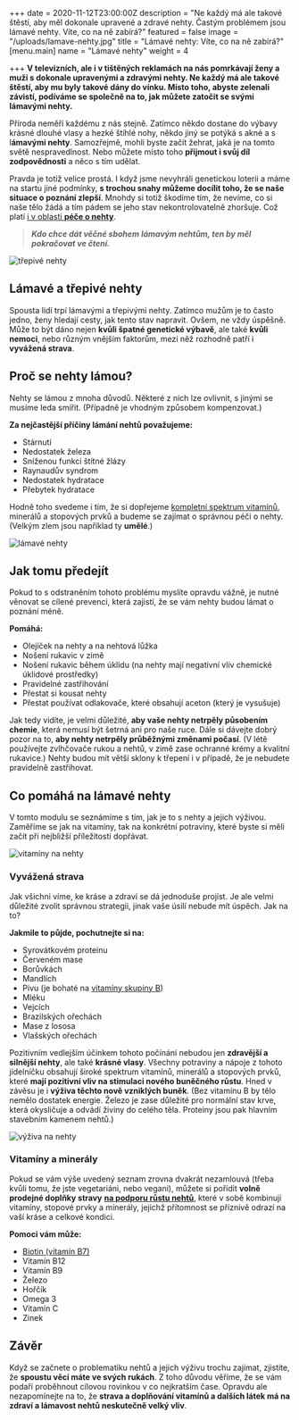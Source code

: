 +++
date = 2020-11-12T23:00:00Z
description = "Ne každý má ale takové štěstí, aby měl dokonale upravené a zdravé nehty. Častým problémem jsou lámavé nehty. Víte, co na ně zabírá?"
featured = false
image = "/uploads/lamave-nehty.jpg"
title = "Lámavé nehty: Víte, co na ně zabírá?"
[menu.main]
name = "Lámavé nehty"
weight = 4

+++
**V televizních, ale i v tištěných reklamách na nás pomrkávají ženy a muži s dokonale upravenými a zdravými nehty. Ne každý má ale takové štěstí, aby mu byly takové dány do vínku. Místo toho, abyste zelenali závistí, podíváme se společně na to, jak můžete zatočit se svými lámavými nehty.**

Příroda neměří každému z nás stejně. Zatímco někdo dostane do výbavy krásné dlouhé vlasy a hezké štíhlé nohy, někdo jiný se potýká s akné a s l**ámavými nehty**. Samozřejmě, mohli byste začít žehrat, jaká je na tomto světě nespravedlnost. Nebo můžete místo toho **přijmout i svůj díl zodpovědnosti** a něco s tím udělat.

Pravda je totiž velice prostá. I když jsme nevyhráli genetickou loterii a máme na startu jiné podmínky, **s trochou snahy můžeme docílit toho, že se naše situace o poznání zlepší**. Mnohdy si totiž škodíme tím, že nevíme, co si naše tělo žádá a tím pádem se jeho stav nekontrolovatelně zhoršuje. Což platí [i v oblasti **péče o nehty**](https://www.upravenenehty.cz/spravna-pece-o-nehty-aby-byly-zdrave-a-krasne/).

> **_Kdo chce dát věčné sbohem lámavým nehtům, ten by měl pokračovat ve čtení._**

![třepivé nehty](/uploads/trepive-nehty.jpg)

## Lámavé a třepivé nehty

Spousta lidí trpí lámavými a třepivými nehty. Zatímco mužům je to často jedno, ženy hledají cesty, jak tento stav napravit. Ovšem, ne vždy úspěšně. Může to být dáno nejen **kvůli špatné genetické výbavě**, ale také **kvůli nemoci**, nebo různým vnějším faktorům, mezi něž rozhodně patří i **vyvážená strava**.

## Proč se nehty lámou?

Nehty se lámou z mnoha důvodů. Některé z nich lze ovlivnit, s jinými se musíme leda smířit. (Případně je vhodným způsobem kompenzovat.)

**Za nejčastější příčiny lámání nehtů považujeme:**

* Stárnutí
* Nedostatek železa
* Sníženou funkci štítné žlázy
* Raynaudův syndrom
* Nedostatek hydratace
* Přebytek hydratace

Hodně toho svedeme i tím, že si dopřejeme [kompletní spektrum vitamínů](https://www.upravenenehty.cz/4-nejucinnejsi-vitaminy-na-nehty/), minerálů a stopových prvků a budeme se zajímat o správnou péči o nehty. (Velkým zlem jsou například ty **umělé**.)

![lámavé nehty](/uploads/proc-se-nehty-lamou.jpg)

## Jak tomu předejít

Pokud to s odstraněním tohoto problému myslíte opravdu vážně, je nutné věnovat se cílené prevenci, která zajistí, že se vám nehty budou lámat o poznání méně.

**Pomáhá:**

* Olejíček na nehty a na nehtová lůžka
* Nošení rukavic v zimě
* Nošení rukavic během úklidu (na nehty mají negativní vliv chemické úklidové prostředky)
* Pravidelné zastřihování
* Přestat si kousat nehty
* Přestat používat odlakovače, které obsahují aceton (který je vysušuje)

Jak tedy vidíte, je velmi důležité, **aby vaše nehty netrpěly působením chemie**, která nemusí být šetrná ani pro naše ruce. Dále si dávejte dobrý pozor na to, **aby nehty netrpěly průběžnými změnami počasí**. (V létě používejte zvlhčovače rukou a nehtů, v zimě zase ochranné krémy a kvalitní rukavice.) Nehty budou mít větší sklony k třepení i v případě, že je nebudete pravidelně zastřihovat.

## Co pomáhá na lámavé nehty

V tomto modulu se seznámíme s tím, jak je to s nehty a jejich výživou. Zaměříme se jak na vitamíny, tak na konkrétní potraviny, které byste si měli začít při nejbližší příležitosti dopřávat.

![vitamíny na nehty](/uploads/co-pomaha-na-lamave-nehty.jpg)

### Vyvážená strava

Jak všichni víme, ke kráse a zdraví se dá jednoduše projíst. Je ale velmi důležité zvolit správnou strategii, jinak vaše úsilí nebude mít úspěch. Jak na to?

**Jakmile to půjde, pochutnejte si na:**

* Syrovátkovém proteinu
* Červeném mase
* Borůvkách
* Mandlích
* Pivu (je bohaté na [vitamíny skupiny B](https://www.upravenenehty.cz/blog/vitamin-b7-pro-spravny-rust-nehtu/))
* Mléku
* Vejcích
* Brazilských ořechách
* Mase z lososa
* Vlašských ořechách

Pozitivním vedlejším účinkem tohoto počínání nebudou jen **zdravější a silnější nehty**, ale také **krásné vlasy**. Všechny potraviny a nápoje z tohoto jídelníčku obsahují široké spektrum vitamínů, minerálů a stopových prvků, které **mají pozitivní vliv na stimulaci nového buněčného růstu**. Hned v závěsu je i **výživa těchto nově vzniklých buněk**. (Bez vitamínu B by tělo nemělo dostatek energie. Železo je zase důležité pro normální stav krve, která okysličuje a odvádí živiny do celého těla. Proteiny jsou pak hlavním stavebním kamenem nehtů.)

![výživa na nehty](/uploads/vyziva-na-nehty-1.jpg)

### Vitamíny a minerály

Pokud se vám výše uvedený seznam zrovna dvakrát nezamlouvá (třeba kvůli tomu, že jste vegetariáni, nebo vegani), můžete si pořídit **volně prodejné doplňky stravy** [**na podporu růstu nehtů**](https://www.upravenenehty.cz/jak-zrychlit-rust-nehtu-vime-jak-na-to/), které v sobě kombinují vitamíny, stopové prvky a minerály, jejichž přítomnost se příznivě odrazí na vaší kráse a celkové kondici.

**Pomoci vám může:**

* [Biotin (vitamín B7)](https://www.upravenenehty.cz/blog/vitamin-b7-pro-spravny-rust-nehtu/)
* Vitamín B12
* Vitamín B9
* Železo
* Hořčík
* Omega 3
* Vitamín C
* Zinek

## Závěr

Když se začnete o problematiku nehtů a jejich výživu trochu zajímat, zjistíte, že **spoustu věcí máte ve svých rukách**. Z toho důvodu věříme, že se vám podaří proběhnout cílovou rovinkou v co nejkratším čase. Opravdu ale nezapomínejte na to, že **strava a doplňování vitamínů a dalších látek má na zdraví a lámavost nehtů neskutečně velký vliv**.